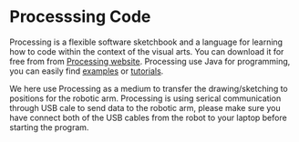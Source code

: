 # Processsing Code

Processing is a flexible software sketchbook and a language for learning how to code within the context of the visual arts. You can download it for free from from [Processing website](https://processing.org/download/). Processing use Java for programming, you can easily find [examples](https://processing.org/examples/) or [tutorials](https://www.youtube.com/user/shiffman/playlists?view=50&sort=dd&shelf_id=2). 

We here use Processing as a medium to transfer the drawing/sketching to positions for the robotic arm. Processing is using serical communication through USB cale to send data to the robotic arm, please make sure you have connect both of the USB cables from the robot to your laptop before starting the program.



